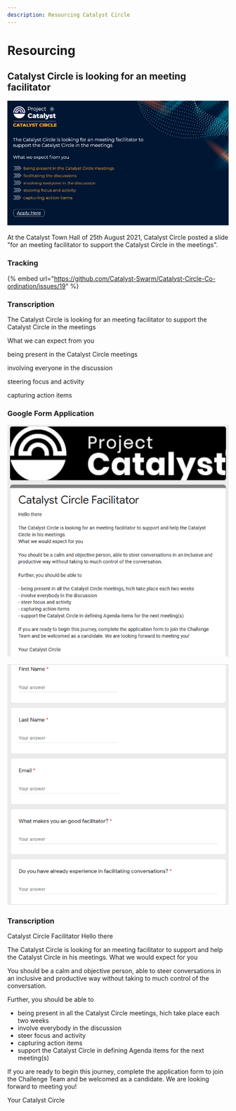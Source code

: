 ```yaml
---
description: Resourcing Catalyst Circle
---
```


# Resourcing

## Catalyst Circle is looking for an meeting facilitator 

![](../.gitbook/assets/2021-08-26-8-.png)

At the Catalyst Town Hall of 25th August 2021, Catalyst Circle posted a slide "for an meeting facilitator to support the Catalyst Circle in the meetings".

### Tracking

{% embed url="https://github.com/Catalyst-Swarm/Catalyst-Circle-Co-ordination/issues/19" %}

### Transcription

The Catalyst Circle is looking for an meeting facilitator to support the Catalyst Circle in the meetings

What we can expect from you

being present in the Catalyst Circle meetings

involving everyone in the discussion

steering focus and activity

capturing action items

### Google Form Application

![](../.gitbook/assets/2021-08-26-11-.png)



![](../.gitbook/assets/2021-08-26-12-.png)

### Transcription

Catalyst Circle Facilitator Hello there

The Catalyst Circle is looking for an meeting facilitator to support and help the Catalyst Circle in his meetings. What we would expect for you

You should be a calm and objective person, able to steer conversations in an inclusive and productive way without taking to much control of the conversation.

Further, you should be able to

* being present in all the Catalyst Circle meetings, hich take place each two weeks
* involve everybody in the discussion
* steer focus and activity
* capturing action items
* support the Catalyst Circle in defining Agenda items for the next meeting\(s\)

If you are ready to begin this journey, complete the application form to join the Challenge Team and be welcomed as a candidate. We are looking forward to meeting you!

Your Catalyst Circle









